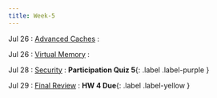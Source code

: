 ```yaml
---
title: Week-5
---
```


Jul 26
: [Advanced Caches](#)
  : 

Jul 26
: [Virtual Memory](#)
  : 

Jul 28
: [Security](#)
  : **Participation Quiz 5**{: .label .label-purple }


Jul 29
: [Final Review](#)
  : **HW 4 Due**{: .label .label-yellow }

